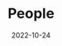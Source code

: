 ---
title: People
date: 2022-10-24

type: landing

sections:
  - block: people
    content:
      title: Meet the Team
      # Choose which groups/teams of users to display.
      #   Edit `user_groups` in each user's profile to add them to one or more of these groups.
      user_groups:
          - Researchers
          - Principal Investigators
          - Faculty
          - Postdocs  
          - PhD Students
          - Administration
          - Visitors
          - Alumni
          - Research Assistants 
      sort_by: Params.last_name
      sort_ascending: true
    design:
      show_interests: false
      show_role: true
      show_social: true
---